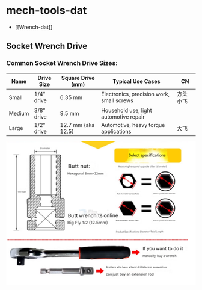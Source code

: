 
# mech-tools-dat

- [[Wrench-dat]]


## Socket Wrench Drive


### Common Socket Wrench Drive Sizes:

| Name   | Drive Size | Square Drive (mm)  | Typical Use Cases                         | CN        |
| ------ | ---------- | ------------------ | ----------------------------------------- | --------- |
| Small  | 1/4" drive | 6.35 mm            | Electronics, precision work, small screws | 方头 小飞 |
| Medium | 3/8" drive | 9.5 mm             | Household use, light automotive repair    |
| Large  | 1/2" drive | 12.7 mm (aka 12.5) | Automotive, heavy torque applications     | 大飞      |

![](2025-04-10-18-42-26.png)





